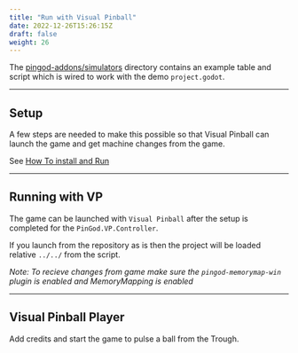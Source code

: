 ```yaml
---
title: "Run with Visual Pinball"
date: 2022-12-26T15:26:15Z
draft: false
weight: 26
---
```


The [pingod-addons/simulators](https://github.com/FlippingFlips/pingod-addons/tree/main/simulators/visual-pinball) directory contains an example table and script which is wired to work with the demo `project.godot`.

---
## Setup

A few steps are needed to make this possible so that Visual Pinball can launch the game and get machine changes from the game.

See [How To install and Run](https://github.com/FlippingFlips/pingod-addons/tree/main/simulators/visual-pinball#how-to-install--run)

---
## Running with VP
The game can be launched with `Visual Pinball` after the setup is completed for the `PinGod.VP.Controller`.

If you launch from the repository as is then the project will be loaded relative `../../` from the script.

*Note: To recieve changes from game make sure the `pingod-memorymap-win` plugin is enabled and MemoryMapping is enabled*

---
## Visual Pinball Player
Add credits and start the game to pulse a ball from the Trough.